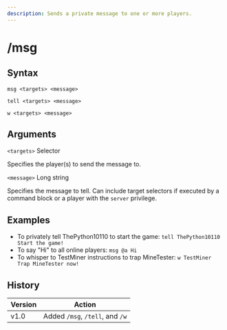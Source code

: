 ```yaml
---
description: Sends a private message to one or more players.
---
```


# /msg

## Syntax

`msg <targets> <message>`

`tell <targets> <message>`

`w <targets> <message>`

## Arguments

`<targets>` Selector

Specifies the player(s) to send the message to.

`<message>` Long string

Specifies the message to tell. Can include target selectors if executed by a command block or a player with the `server` privilege.

## Examples

* To privately tell ThePython10110 to start the game: `tell ThePython10110 Start the game!`
* To say "Hi" to all online players: `msg @a Hi`
* To whisper to TestMiner instructions to trap MineTester: `w TestMiner Trap MineTester now!`

## History

| Version | Action                          |
| ------- | ------------------------------- |
| v1.0    | Added `/msg`, `/tell`, and `/w` |
